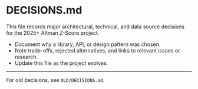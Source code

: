 # DECISIONS.md

This file records major architectural, technical, and data source decisions for the 2025+ Altman Z-Score project.

- Document why a library, API, or design pattern was chosen.
- Note trade-offs, rejected alternatives, and links to relevant issues or research.
- Update this file as the project evolves.

---
For old decisions, see `OLD/DECISIONS.md`.

